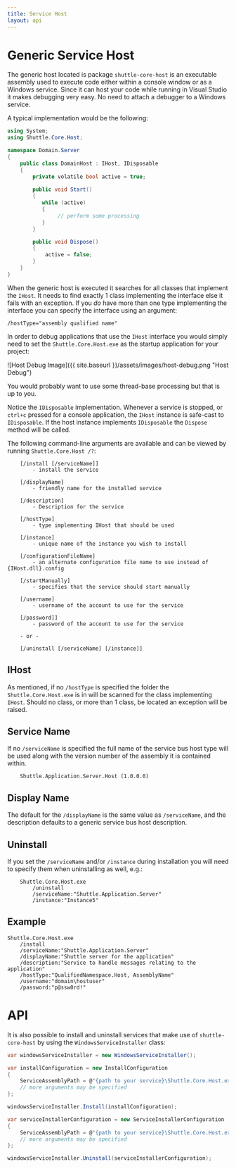 ```yaml
---
title: Service Host
layout: api 
---
```

# Generic Service Host

The generic host located is package `shuttle-core-host` is an executable assembly used to execute code either within a console window or as a Windows service.  Since it can host your code while running in Visual Studio it makes debugging very easy.  No need to attach a debugger to a Windows service.

A typical implementation would be the following:

``` c#
using System;
using Shuttle.Core.Host;

namespace Domain.Server
{
	public class DomainHost : IHost, IDisposable
	{
		private volatile bool active = true;
	
		public void Start()
		{
		   while (active)
		   {
				// perform some processing
		   }
		}

		public void Dispose()
		{
			active = false;
		}
	}
}
```

When the generic host is executed it searches for all classes that implement the `IHost`.  It needs to find exactly 1 class implementing the interface else it fails with an exception.  If you *do* have more than one type implementing the interface you can specify the interface using an argument:

```
/hostType="assembly qualified name"
```

In order to debug applications that use the `IHost` interface you would simply need to set the `Shuttle.Core.Host.exe` as the startup application for your project:

![Host Debug Image]({{ site.baseurl }}/assets/images/host-debug.png "Host Debug")

You would probably want to use some thread-base processing but that is up to you.

Notice the `IDisposable` implementation.  Whenever a service is stopped, or `ctrl+c` pressed for a console application, the `IHost` instance is safe-cast to `IDisposable`.  If the host instance implements `IDisposable` the `Dispose` method will be called.

The following command-line arguments are available and can be viewed by running `Shuttle.Core.Host /?`:

```
	[/install [/serviceName]]	
		- install the service
		
	[/displayName]				
		- friendly name for the installed service
		
	[/description]				
		- Description for the service
		
	[/hostType]	
		- type implementing IHost that should be used
		
	[/instance]					
		- unique name of the instance you wish to install
		
	[/configurationFileName]
		- an alternate configuration file name to use instead of {IHost.dll}.config

	[/startManually]			
		- specifies that the service should start manually
		
	[/username]					
		- username of the account to use for the service
		
	[/password]]				
		- password of the account to use for the service
		
	- or -
	
	[/uninstall [/serviceName] [/instance]]	
```		

## IHost
As mentioned, if no `/hostType` is specified the folder the `Shuttle.Core.Host.exe` is in will be scanned for the class implementing `IHost`.  Should no class, or more than 1 class, be located an exception will be raised.

## Service Name
If no `/serviceName` is specified the full name of the service bus host type will be used along with the version number of the assembly it is contained within.

```
	Shuttle.Application.Server.Host (1.0.0.0)
```

## Display Name
The default for the `/displayName` is the same value as `/serviceName`, and the description defaults to a generic service bus host description.

## Uninstall

If you set the `/serviceName` and/or `/instance` during installation you will need to specify them when uninstalling as well, e.g.:

```
	Shuttle.Core.Host.exe 
		/uninstall 
		/serviceName:"Shuttle.Application.Server" 
		/instance:"Instance5"
```

## Example

```
Shuttle.Core.Host.exe 
	/install 
	/serviceName:"Shuttle.Application.Server" 
	/displayName:"Shuttle server for the application"
	/description:"Service to handle messages relating to the application" 
	/hostType:"QualifiedNamespace.Host, AssemblyName"
	/username:"domain\hostuser"
	/password:"p@ssw0rd!"
```

# API

It is also possible to install and uninstall services that make use of `shuttle-core-host` by using the `WindowsServiceInstaller` class:

``` c#
var windowsServiceInstaller = new WindowsServiceInstaller();

var installConfiguration = new InstallConfiguration
{
	ServiceAssemblyPath = @"{path to your service}\Shuttle.Core.Host.exe",
	// more arguments may be specified
};  

windowsServiceInstaller.Install(installConfiguration);

var serviceInstallerConfiguration = new ServiceInstallerConfiguration
{
	ServiceAssemblyPath = @"{path to your service}\Shuttle.Core.Host.exe",
	// more arguments may be specified
};

windowsServiceInstaller.Uninstall(serviceInstallerConfiguration);
```
